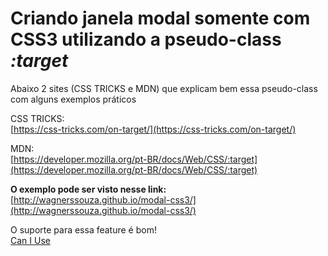 # Criando janela modal somente com CSS3 utilizando a pseudo-class *:target*

Abaixo 2 sites (CSS TRICKS e MDN) que explicam bem essa pseudo-class com alguns exemplos práticos <br />

CSS TRICKS: <br />
[https://css-tricks.com/on-target/](https://css-tricks.com/on-target/)

MDN: <br />
[https://developer.mozilla.org/pt-BR/docs/Web/CSS/:target](https://developer.mozilla.org/pt-BR/docs/Web/CSS/:target)

**O exemplo pode ser visto nesse link:**<br />
[http://wagnerssouza.github.io/modal-css3/](http://wagnerssouza.github.io/modal-css3/)

O suporte para essa feature é bom!<br />
[Can I Use](http://caniuse.com/#search=%3Atarget)


